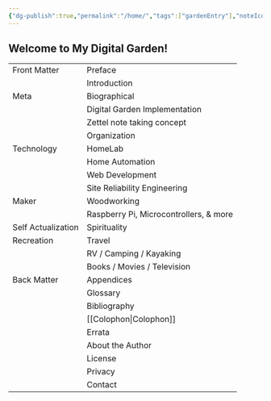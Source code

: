 ```yaml
---
{"dg-publish":true,"permalink":"/home/","tags":["gardenEntry"],"noteIcon":""}
---
```



## Welcome to My Digital Garden!

|                    |                                        |
|--------------------|----------------------------------------|
| Front Matter       | Preface                                |
|                    | Introduction                           |
| Meta               | Biographical                           |
|                    | Digital Garden Implementation          |
|                    | Zettel note taking concept             |
|                    | Organization                           |
| Technology         | HomeLab                                |
|                    | Home Automation                        |
|                    | Web Development                        |
|                    | Site Reliability Engineering           |
| Maker              | Woodworking                            |
|                    | Raspberry Pi, Microcontrollers, & more |
| Self Actualization | Spirituality                           |
| Recreation         | Travel                                 |
|                    | RV / Camping / Kayaking                |
|                    | Books / Movies / Television            |
| Back Matter        | Appendices                             |
|                    | Glossary                               |
|                    | Bibliography                           |
|                    | [[Colophon\|Colophon]]                               |
|                    | Errata                                 |
|                    | About the Author                       |
|                    | License                                |
|                    | Privacy                                |
|                    | Contact                                
